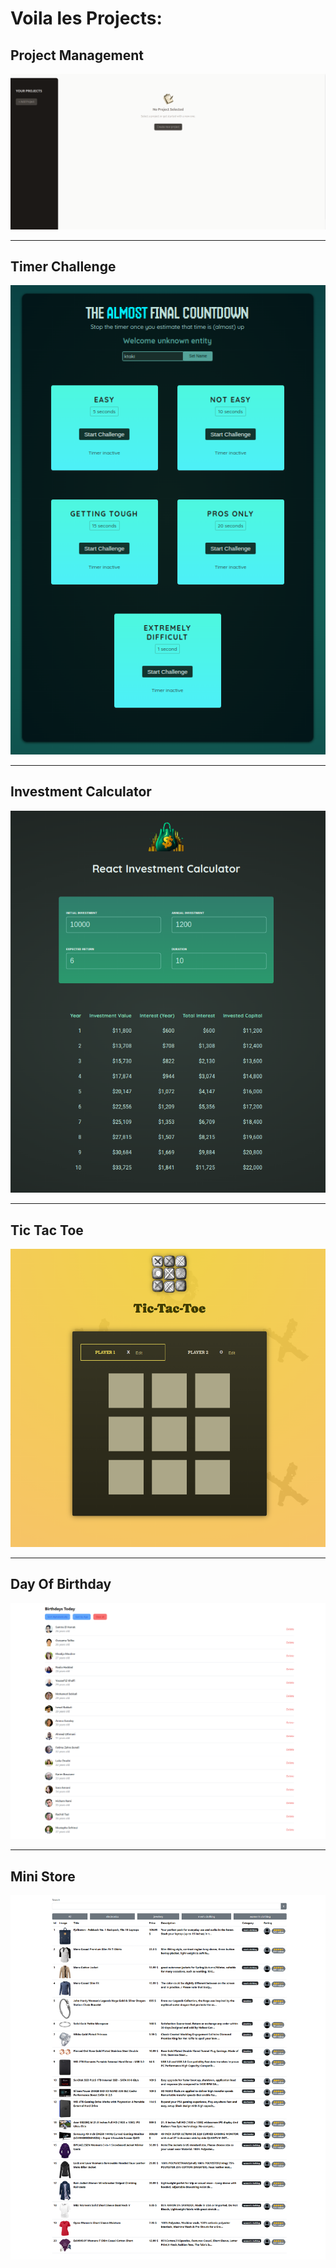 # Voila les Projects:

## Project Management

![Project Management](/project_management/public/assets/image/projectmanagement.png)

<hr>

## Timer Challenge

![Timer Challenge](/timer_challenge/public/assets/image/timerchallege.png)

<hr>

## Investment Calculator

![Investment Calculator](/investment_calculator/public/assets/image/investmentcalculator.png)

<hr>

## Tic Tac Toe

![Tic Tac Toe](/tic_tac_toe/public/assets/image/tictactoe.png)

<hr>

## Day Of Birthday

![Day Of Birthday](/day_of_birthday/public/assets/image/birthday.png)

<hr>

## Mini Store

![Mini Store](/mini_store/public/assets/image/allProducts.png)

